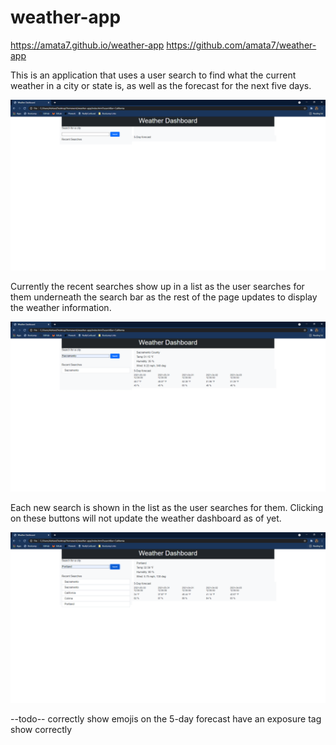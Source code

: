 # weather-app

https://amata7.github.io/weather-app
https://github.com/amata7/weather-app

This is an application that uses a user search to find what the current weather in a city or state is, as well as the forecast for the next five days.

![alt](./assets/img/1.png)

Currently the recent searches show up in a list as the user searches for them underneath the search bar as the rest of the page updates to display the weather information.

![alt](./assets/img/2.png)

Each new search is shown in the list as the user searches for them. Clicking on these buttons will not update the weather dashboard as of yet.

![alt](./assets/img/3.png)

--todo--
correctly show emojis on the 5-day forecast
have an exposure tag show correctly
